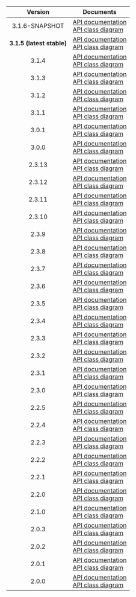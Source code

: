 | Version | Documents |
|:---:|---|
| 3.1.6-SNAPSHOT | [API documentation](3.1.6-SNAPSHOT)<br>[API class diagram](3.1.6-SNAPSHOT/api_class_diagram.svg) |
| **3.1.5 (latest stable)** | [API documentation](latest-stable)<br>[API class diagram](3.1.5/api_class_diagram.svg) |
| 3.1.4 | [API documentation](3.1.4)<br>[API class diagram](3.1.4/api_class_diagram.svg) |
| 3.1.3 | [API documentation](3.1.3)<br>[API class diagram](3.1.3/api_class_diagram.svg) |
| 3.1.2 | [API documentation](3.1.2)<br>[API class diagram](3.1.2/api_class_diagram.svg) |
| 3.1.1 | [API documentation](3.1.1)<br>[API class diagram](3.1.1/api_class_diagram.svg) |
| 3.0.1 | [API documentation](3.0.1)<br>[API class diagram](3.0.1/api_class_diagram.svg) |
| 3.0.0 | [API documentation](3.0.0)<br>[API class diagram](3.0.0/api_class_diagram.svg) |
| 2.3.13 | [API documentation](2.3.13)<br>[API class diagram](2.3.13/api_class_diagram.svg) |
| 2.3.12 | [API documentation](2.3.12)<br>[API class diagram](2.3.12/api_class_diagram.svg) |
| 2.3.11 | [API documentation](2.3.11)<br>[API class diagram](2.3.11/api_class_diagram.svg) |
| 2.3.10 | [API documentation](2.3.10)<br>[API class diagram](2.3.10/api_class_diagram.svg) |
| 2.3.9 | [API documentation](2.3.9)<br>[API class diagram](2.3.9/api_class_diagram.svg) |
| 2.3.8 | [API documentation](2.3.8)<br>[API class diagram](2.3.8/api_class_diagram.svg) |
| 2.3.7 | [API documentation](2.3.7)<br>[API class diagram](2.3.7/api_class_diagram.svg) |
| 2.3.6 | [API documentation](2.3.6)<br>[API class diagram](2.3.6/api_class_diagram.svg) |
| 2.3.5 | [API documentation](2.3.5)<br>[API class diagram](2.3.5/api_class_diagram.svg) |
| 2.3.4 | [API documentation](2.3.4)<br>[API class diagram](2.3.4/api_class_diagram.svg) |
| 2.3.3 | [API documentation](2.3.3)<br>[API class diagram](2.3.3/api_class_diagram.svg) |
| 2.3.2 | [API documentation](2.3.2)<br>[API class diagram](2.3.2/api_class_diagram.svg) |
| 2.3.1 | [API documentation](2.3.1)<br>[API class diagram](2.3.1/api_class_diagram.svg) |
| 2.3.0 | [API documentation](2.3.0)<br>[API class diagram](2.3.0/api_class_diagram.svg) |
| 2.2.5 | [API documentation](2.2.5)<br>[API class diagram](2.2.5/api_class_diagram.svg) |
| 2.2.4 | [API documentation](2.2.4)<br>[API class diagram](2.2.4/api_class_diagram.svg) |
| 2.2.3 | [API documentation](2.2.3)<br>[API class diagram](2.2.3/api_class_diagram.svg) |
| 2.2.2 | [API documentation](2.2.2)<br>[API class diagram](2.2.2/api_class_diagram.svg) |
| 2.2.1 | [API documentation](2.2.1)<br>[API class diagram](2.2.1/api_class_diagram.svg) |
| 2.2.0 | [API documentation](2.2.0)<br>[API class diagram](2.2.0/api_class_diagram.svg) |
| 2.1.0 | [API documentation](2.1.0)<br>[API class diagram](2.1.0/api_class_diagram.svg) |
| 2.0.3 | [API documentation](2.0.3)<br>[API class diagram](2.0.3/api_class_diagram.svg) |
| 2.0.2 | [API documentation](2.0.2)<br>[API class diagram](2.0.2/api_class_diagram.svg) |
| 2.0.1 | [API documentation](2.0.1)<br>[API class diagram](2.0.1/api_class_diagram.svg) |
| 2.0.0 | [API documentation](2.0.0)<br>[API class diagram](2.0.0/api_class_diagram.svg) |
